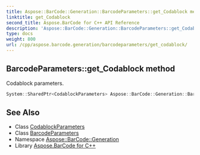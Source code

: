 ```yaml
---
title: Aspose::BarCode::Generation::BarcodeParameters::get_Codablock method
linktitle: get_Codablock
second_title: Aspose.BarCode for C++ API Reference
description: 'Aspose::BarCode::Generation::BarcodeParameters::get_Codablock method. Codablock parameters in C++.'
type: docs
weight: 800
url: /cpp/aspose.barcode.generation/barcodeparameters/get_codablock/
---
```

## BarcodeParameters::get_Codablock method


Codablock parameters.

```cpp
System::SharedPtr<CodablockParameters> Aspose::BarCode::Generation::BarcodeParameters::get_Codablock() const
```

## See Also

* Class [CodablockParameters](../../codablockparameters/)
* Class [BarcodeParameters](../)
* Namespace [Aspose::BarCode::Generation](../../)
* Library [Aspose.BarCode for C++](../../../)
